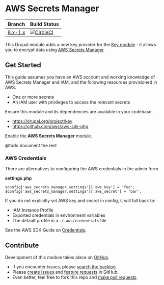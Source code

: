 # AWS Secrets Manager

| Branch | Build Status |
| ------ | ------------ |
| [8.x-1.x](https://www.drupal.org/project/aws_secrets_manager/releases/8.x-1.x-dev) | [![CircleCI](https://img.shields.io/circleci/project/github/nicksantamaria/drupal-aws_secrets_manager/8.x-1.x.svg?style=for-the-badge)](https://circleci.com/gh/nicksantamaria/drupal-aws_secrets_manager/tree/8.x-1.x) |

This Drupal module adds a new key provider for the [Key module](https://www.drupal.org/project/key) - it allows you to encrypt data using [AWS Secrets Manager](https://aws.amazon.com/secrets-manager/).

## Get Started
This guide assumes you have an AWS account and working knowledge of AWS Secrets Manager and IAM, and the following resources provisioned in AWS.

* One or more secrets
* An IAM user with privileges to access the relevant secrets

Ensure this module and its dependencies are available in your codebase.

- https://drupal.org/project/key
- https://github.com/aws/aws-sdk-php

Enable the **AWS Secrets Manager** module.

@todo document the rest

### AWS Credentials

There are alternatives to configuring the AWS credentials in the admin form.

**settings.php**

```
$config['aws_secrets_manager.settings']['aws_key'] = 'foo';
$config['aws_secrets_manager.settings']['aws_secret'] = 'bar';
```

If you do not explicitly set AWS key and secret in config, it will fall back to:

* IAM Instance Profile
* Exported credentials in environment variables
* The default profile in a `~/.aws/credentials` file

See the AWS SDK Guide on [Credentials](http://docs.aws.amazon.com/aws-sdk-php/v3/guide/guide/credentials.html).

## Contribute

Development of this module takes place on [GitHub](https://github.com/nicksantamaria/drupal-aws_secrets_manager).

* If you encounter issues, please [search the backlog](https://github.com/nicksantamaria/drupal-aws_secrets_manager/issues).
* Please [create issues](https://github.com/nicksantamaria/drupal-aws_secrets_manager/issues/new?labels=bug) and [feature requests](https://github.com/nicksantamaria/drupal-aws_secrets_manager/issues/new?labels=enhancement) in GitHub.
* Even better, feel free to fork this repo and [make pull requests](https://github.com/nicksantamaria/drupal-aws_secrets_manager/compare).
